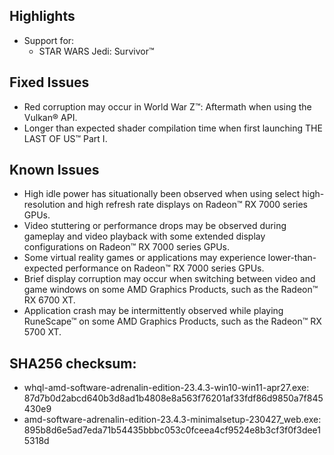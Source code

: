 ## Highlights

* Support for:
	+ STAR WARS Jedi: Survivor™

## Fixed Issues

* Red corruption may occur in World War Z™: Aftermath when using the Vulkan® API.
* Longer than expected shader compilation time when first launching THE LAST OF US™ Part I.

## Known Issues

* High idle power has situationally been observed when using select high-resolution and high refresh rate displays on Radeon™ RX 7000 series GPUs.
* Video stuttering or performance drops may be observed during gameplay and video playback with some extended display configurations on Radeon™ RX 7000 series GPUs.
* Some virtual reality games or applications may experience lower-than-expected performance on Radeon™ RX 7000 series GPUs.
* Brief display corruption may occur when switching between video and game windows on some AMD Graphics Products, such as the Radeon™ RX 6700 XT.
* Application crash may be intermittently observed while playing RuneScape™ on some AMD Graphics Products, such as the Radeon™ RX 5700 XT.

## SHA256 checksum:

 * whql-amd-software-adrenalin-edition-23.4.3-win10-win11-apr27.exe: 87d7b0d2abcd640b3d8ad1b4808e8a563f76201af33fdf86d9850a7f845430e9
* amd-software-adrenalin-edition-23.4.3-minimalsetup-230427\_web.exe: 895b8d6e5ad7eda71b54435bbbc053c0fceea4cf9524e8b3cf3f0f3dee15318d

